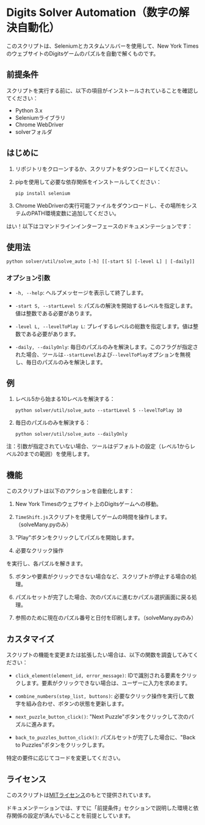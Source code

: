 # Digits Solver Automation（数字の解決自動化）

このスクリプトは、Seleniumとカスタムソルバーを使用して、New York TimesのウェブサイトのDigitsゲームのパズルを自動で解くものです。

## 前提条件

スクリプトを実行する前に、以下の項目がインストールされていることを確認してください：

- Python 3.x
- Seleniumライブラリ
- Chrome WebDriver
- solverフォルダ

## はじめに

1. リポジトリをクローンするか、スクリプトをダウンロードしてください。
2. pipを使用して必要な依存関係をインストールしてください：

   ```shell
   pip install selenium
   ```

3. Chrome WebDriverの実行可能ファイルをダウンロードし、その場所をシステムのPATH環境変数に追加してください。

はい！以下はコマンドラインインターフェースのドキュメンテーションです：

## 使用法

```plaintext
python solver/util/solve_auto [-h] [[-start S] [-level L] | [-daily]]
```

### オプション引数

- `-h, --help`: ヘルプメッセージを表示して終了します。

- `-start S, --startLevel S`: パズルの解決を開始するレベルを指定します。値は整数である必要があります。

- `-level L, --levelToPlay L`: プレイするレベルの総数を指定します。値は整数である必要があります。

- `-daily, --dailyOnly`: 毎日のパズルのみを解決します。このフラグが指定された場合、ツールは`--startLevel`および`--levelToPlay`オプションを無視し、毎日のパズルのみを解決します。

## 例


1. レベル5から始まる10レベルを解決する：
   ```plaintext
   python solver/util/solve_auto --startLevel 5 --levelToPlay 10
   ```

2. 毎日のパズルのみを解決する：
   ```plaintext
   python solver/util/solve_auto --dailyOnly
   ```

注：引数が指定されていない場合、ツールはデフォルトの設定（レベル1からレベル20までの範囲）を使用します。


## 機能

このスクリプトは以下のアクションを自動化します：

1. New York Timesのウェブサイト上のDigitsゲームへの移動。

2. `TimeShift.js`スクリプトを使用してゲームの時間を操作します。（solveMany.pyのみ）

3. "Play"ボタンをクリックしてパズルを開始します。

4. 必要なクリック操作

を実行し、各パズルを解きます。

5. ボタンや要素がクリックできない場合など、スクリプトが停止する場合の処理。

6. パズルセットが完了した場合、次のパズルに進むかパズル選択画面に戻る処理。

7. 参照のために現在のパズル番号と日付を印刷します。（solveMany.pyのみ）

## カスタマイズ

スクリプトの機能を変更または拡張したい場合は、以下の関数を調査してみてください：

- `click_element(element_id, error_message)`: IDで識別される要素をクリックします。要素がクリックできない場合は、ユーザーに入力を求めます。

- `combine_numbers(step_list, buttons)`: 必要なクリック操作を実行して数字を組み合わせ、ボタンの状態を更新します。

- `next_puzzle_button_click()`: "Next Puzzle"ボタンをクリックして次のパズルに進みます。

- `back_to_puzzles_button_click()`: パズルセットが完了した場合に、"Back to Puzzles"ボタンをクリックします。

特定の要件に応じてコードを変更してください。

## ライセンス

このスクリプトは[MITライセンス](LICENSE.md)のもとで提供されています。

ドキュメンテーションでは、すでに「前提条件」セクションで説明した環境と依存関係の設定が済んでいることを前提としています。
